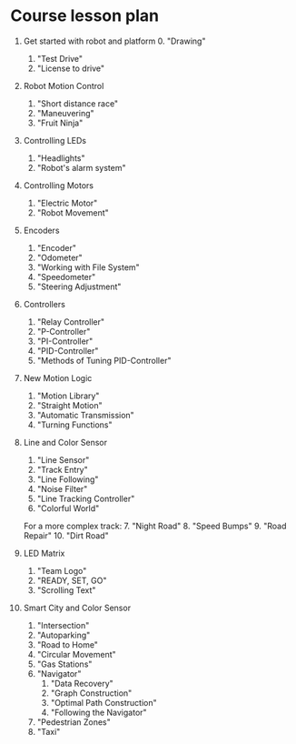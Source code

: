 # Course lesson plan


1. Get started with robot and platform
	0. "Drawing"
	1. "Test Drive"
	2. "License to drive"


2. Robot Motion Control
	1. "Short distance race"
	2. "Maneuvering"
	3. "Fruit Ninja"


3. Controlling LEDs
	1. "Headlights"
	2. "Robot's alarm system"


4. Controlling Motors
	1. "Electric Motor"
	2. "Robot Movement"


5. Encoders
	1. "Encoder"
	2. "Odometer"
	3. "Working with File System"
	4. "Speedometer"
	5. "Steering Adjustment"



6. Controllers
	1. "Relay Controller"
	2. "P-Controller"
	3. "PI-Controller"
	4. "PID-Controller"
	5. "Methods of Tuning PID-Controller"


7. New Motion Logic
	1. "Motion Library"
	2. "Straight Motion"
	3. "Automatic Transmission"
	4. "Turning Functions"

9. Line and Color Sensor
	1. "Line Sensor"
	2. "Track Entry"
	3. "Line Following"
	4. "Noise Filter"
	5. "Line Tracking Controller"
	6. "Colorful World"

	For a more complex track:
	7. "Night Road"
	8. "Speed Bumps"
	9. "Road Repair"
	10. "Dirt Road"

8. LED Matrix
	1. "Team Logo"
	2. "READY, SET, GO"
	4. "Scrolling Text"

10. Smart City and Color Sensor
	1. "Intersection"
	2. "Autoparking"
	3. "Road to Home"
	4. "Circular Movement"
	5. "Gas Stations"
	6. "Navigator"
		1. "Data Recovery"
		2. "Graph Construction"
		3. "Optimal Path Construction"
		4. "Following the Navigator"
	7. "Pedestrian Zones"
	8. "Taxi"
